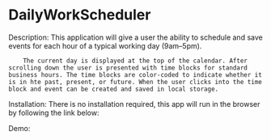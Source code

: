 # DailyWorkScheduler

Description:
    This application will give a user the ability to schedule and save events for each hour of a typical working day (9am–5pm).

        The current day is displayed at the top of the calendar. After scrolling down the user is presented with time blocks for standard business hours. The time blocks are color-coded to indicate whether it is in hte past, present, or future. When the user clicks into the time block and event can be created and saved in local storage. 

Installation: 
    There is no installation required, this app will run in the browser by following the link below:

Demo:




